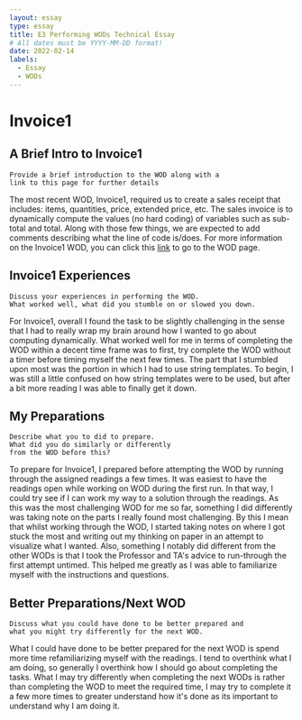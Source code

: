 ```yaml
---
layout: essay
type: essay
title: E3 Performing WODs Technical Essay
# All dates must be YYYY-MM-DD format!
date: 2022-02-14
labels:
  - Essay
  - WODs
---
```



# Invoice1


## A Brief Intro to Invoice1

```
Provide a brief introduction to the WOD along with a 
link to this page for further details
```

The most recent WOD, Invoice1, required us to create a sales receipt that includes: items, quantities, price, extended price, etc. The sales invoice is to dynamically compute the values (no hard coding) of variables such as sub-total and total. Along with those few things, we are expected to add comments describing what the line of code is/does. For more information on the Invoice1 WOD, you can click this <a href="https://dport96.github.io/ITM352/morea/060.expressions-operators/experience-invoice1.html">link</a> to go to the WOD page.

## Invoice1 Experiences

```
Discuss your experiences in performing the WOD. 
What worked well, what did you stumble on or slowed you down.
```
For Invoice1, overall I found the task to be slightly challenging in the sense that I had to really wrap my brain around how I wanted to go about computing dynamically. What worked well for me in terms of completing the WOD within a decent time frame was to first, try complete the WOD without a timer before timing myself the next few times. The part that I stumbled upon most was the portion in which I had to use string templates. To begin, I was still a little confused on how string templates were to be used, but after a bit more reading I was able to finally get it down.

## My Preparations

```
Describe what you to did to prepare. 
What did you do similarly or differently
from the WOD before this?
```

To prepare for Invoice1, I prepared before attempting the WOD by running through the assigned readings a few times. It was easiest to have the readings open while working on WOD during the first run. In that way, I could try see if I can work my way to a solution through the readings. As this was the most challenging WOD for me so far, something I did differently was taking note on the parts I really found most challenging. By this I mean that whilst working through the WOD, I started taking notes on where I got stuck the most and writing out my thinking on paper in an attempt to visualize what I wanted. Also, something I notably did different from the other WODs is that I took the Professor and TA's advice to run-through the first attempt untimed. This helped me greatly as I was able to familiarize myself with the instructions and questions. 

## Better Preparations/Next WOD

```
Discuss what you could have done to be better prepared and 
what you might try differently for the next WOD.
```

What I could have done to be better prepared for the next WOD is spend more time refamiliarizing myself with the readings. I tend to overthink what I am doing, so generally I overthink how I should go about completing the tasks. What I may try differently when completing the next WODs is rather than completing the WOD to meet the required time, I may try to complete it a few more times to greater understand how it's done as its important to understand why I am doing it.